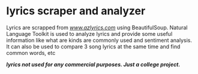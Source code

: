 # lyrics scraper and analyzer

Lyrics are scrapped from *www.azlyrics.com* using BeautifulSoup. Natural Language Toolkit is used to analyze lyrics and provide some useful information like what are kinds are commonly used and sentiment analysis. It can also be used to compare 3 song lyrics at the same time and find common words, etc


***lyrics not used for any commercial purposes. Just a college project.***
